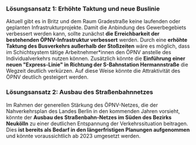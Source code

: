 ### Lösungsansatz 1: Erhöhte Taktung und neue Buslinie
Aktuell gibt es in Britz und dem Raum Gradestraße keine laufenden oder geplanten Infrastrukturprojekte. Damit die 
Anbindung des Gewerbegebiets verbessert werden kann, sollte zunächst **die Erreichbarkeit der bestehenden ÖPNV-Infrastruktur 
verbessert** werden. Durch eine **erhöhte Taktung des Busverkehrs außerhalb der Stoßzeiten** wäre es möglich, dass im 
Schichtsystem tätige Arbeitnehmer*innen den ÖPNV anstelle des Individualverkehrs nutzen können. Zusätzlich könnte die 
**Einführung einer neuen "Express-Linie" in Richtung der S-Bahnstation Hermannstraße** die Wegzeit deutlich verkürzen. 
Auf diese Weise könnte die Attraktivität des ÖPNV deutlich gesteigert werden.

### Lösungsansatz 2: Ausbau des Straßenbahnnetzes
Im Rahmen der generellen Stärkung des ÖPNV-Netzes, die der Nahverkehrsplan des Landes Berlin in den kommenden Jahren 
vorsieht, könnte der **Ausbau des Straßenbahn-Netzes im Süden des Bezirks Neukölln** zu einer deutlichen Entspannung der 
Verkehrssituation beitragen. Dies **ist bereits als Bedarf in den längerfristigen Planungen aufgenommen** und könnte 
voraussichtlich ab 2023 umgesetzt werden.

